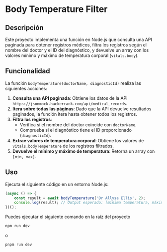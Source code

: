 # Body Temperature Filter

## Descripción
Este proyecto implementa una función en Node.js que consulta una API paginada para obtener registros médicos, filtra los registros según el nombre del doctor y el ID del diagnóstico, y devuelve un array con los valores mínimo y máximo de temperatura corporal (`vitals.body`).

## Funcionalidad
La función `bodyTemperature(doctorName, diagnosticId)` realiza las siguientes acciones:
1. **Consulta una API paginada**: Obtiene los datos de la API `https://jsonmock.hackerrank.com/api/medical_records`.
2. **Itera sobre todas las páginas**: Dado que la API devuelve resultados paginados, la función itera hasta obtener todos los registros.
3. **Filtra los registros**:
   - Verifica si el nombre del doctor coincide con `doctorName`.
   - Comprueba si el diagnóstico tiene el ID proporcionado (`diagnosticId`).
4. **Extrae valores de temperatura corporal**: Obtiene los valores de `vitals.bodyTemperature` de los registros filtrados.
5. **Devuelve el mínimo y máximo de temperatura**: Retorna un array con `[min, max]`.


## Uso
Ejecuta el siguiente código en un entorno Node.js:
```javascript
(async () => {
    const result = await bodyTemperature('Dr Allysa Ellis', 2);
    console.log(result); // Output esperado: [mínima temperatura, máxima temperatura]
})();
```

Puedes ejecutar el siguiente comando en la raíz del proyecto
```bash
npm run dev
```
o
```bash
pnpm run dev
```